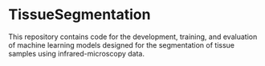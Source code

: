# TissueSegmentation
This repository contains code for the development, training, and evaluation of machine learning models designed for the segmentation of tissue samples using infrared-microscopy data.
